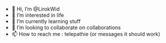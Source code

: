 - 👋 Hi, I’m @LirokWid
- 👀 I’m interested in life
- 🌱 I’m currently learning stuff
- 💞️ I’m looking to collaborate on collaborations
- 📫 How to reach me : telepathie (or messages it should work)

<!---
LirokWid/LirokWid is a ✨ special ✨ repository because its `README.md` (this file) appears on your GitHub profile.
You can click the Preview link to take a look at your changes.
--->
